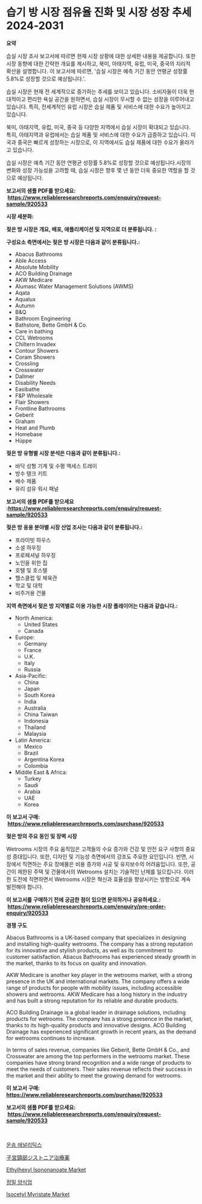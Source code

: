 <p><h1>습기 방 시장 점유율 진화 및 시장 성장 추세 2024-2031</h1></p><p><strong>요약</strong></p>
<p><p>습실 시장 조사 보고서에 따르면 현재 시장 상황에 대한 상세한 내용을 제공합니다. 또한 시장 동향에 대한 간략한 개요를 제시하고, 북미, 아태지역, 유럽, 미국, 중국의 지리적 확산을 설명합니다. 이 보고서에 따르면, '습실 시장은 예측 기간 동안 연평균 성장률 5.8%로 성장할 것으로 예상됩니다.'.</p><p>습실 시장은 현재 전 세계적으로 증가하는 추세를 보이고 있습니다. 소비자들이 더욱 현대적이고 편리한 욕실 공간을 원하면서, 습실 시장이 무시할 수 없는 성장을 이루어내고 있습니다. 특히, 전세계적인 유럽 시장은 습실 제품 및 서비스에 대한 수요가 높아지고 있습니다.</p><p>북미, 아태지역, 유럽, 미국, 중국 등 다양한 지역에서 습실 시장이 확대되고 있습니다. 특히, 아태지역과 유럽에서는 습실 제품 및 서비스에 대한 수요가 급증하고 있습니다. 미국과 중국은 빠르게 성장하는 시장으로, 이 지역에서도 습실 제품에 대한 수요가 올라가고 있습니다.</p><p>습실 시장은 예측 기간 동안 연평균 성장률 5.8%로 성장할 것으로 예상됩니다.시장의 변화와 성장 가능성을 고려할 때, 습실 시장은 향후 몇 년 동안 더욱 중요한 역할을 할 것으로 예상됩니다.</p></p>
<p><strong>보고서의 샘플 PDF를 받으세요: &nbsp;<a href="https://www.reliableresearchreports.com/enquiry/request-sample/920533">https://www.reliableresearchreports.com/enquiry/request-sample/920533</a></strong></p>
<p><strong>시장 세분화:</strong></p>
<p><strong> 젖은 방 시장은 개요, 배포, 애플리케이션 및 지역으로 더 분류됩니다. :</strong></p>
<p><strong>구성요소 측면에서는 젖은 방 시장은 다음과 같이 분류됩니다.:</strong></p>
<p><ul><li>Abacus Bathrooms</li><li>Able Access</li><li>Absolute Mobility</li><li>ACO Building Drainage</li><li>AKW Medicare</li><li>Alumasc Water Management Solutions (AWMS)</li><li>Aqata</li><li>Aqualux</li><li>Autumn</li><li>B&Q</li><li>Bathroom Engineering</li><li>Bathstore, Bette GmbH & Co.</li><li>Care in bathing</li><li>CCL Wetrooms</li><li>Chiltern Invadex</li><li>Contour Showers</li><li>Coram Showers</li><li>Crossling</li><li>Crosswater</li><li>Dallmer</li><li>Disability Needs</li><li>Easibathe</li><li>F&P Wholesale</li><li>Flair Showers</li><li>Frontline Bathrooms</li><li>Geberit</li><li>Graham</li><li>Heat and Plumb</li><li>Homebase</li><li>Hüppe</li></ul></p>
<p><strong> 젖은 방 유형별 시장 분석은 다음과 같이 분류됩니다.:</strong></p>
<p><ul><li>바닥 성형 기계 및 수평 액세스 트레이</li><li>방수 탱크 키트</li><li>배수 제품</li><li>유리 섬유 워시 패널</li></ul></p>
<p><strong>보고서의 샘플 PDF를 받으세요 :<a href="https://www.reliableresearchreports.com/enquiry/request-sample/920533">https://www.reliableresearchreports.com/enquiry/request-sample/920533</a></strong></p>
<p><strong> 젖은 방 응용 분야별 시장 산업 조사는 다음과 같이 분류됩니다.:</strong></p>
<p><ul><li>프라이빗 하우스</li><li>소셜 하우징</li><li>프로페셔널 하우징</li><li>노인을 위한 집</li><li>호텔 및 호스텔</li><li>헬스클럽 및 체육관</li><li>학교 및 대학</li><li>비주거용 건물</li></ul></p>
<p><strong>지역 측면에서 젖은 방 지역별로 이용 가능한 시장 플레이어는 다음과 같습니다.:</strong></p>
<p><ul>
    <li>
        North America:
        <ul>
            <li>United States</li>
            <li>Canada</li>
        </ul>
    </li>
    <li>
        Europe:
        <ul>
            <li>Germany</li>
            <li>France</li>
            <li>U.K.</li>
            <li>Italy</li>
            <li>Russia</li>
        </ul>
    </li>
    <li>
        Asia-Pacific:
        <ul>
            <li>China</li>
            <li>Japan</li>
            <li>South Korea</li>
            <li>India</li>
            <li>Australia</li>
            <li>China Taiwan</li>
            <li>Indonesia</li>
            <li>Thailand</li>
            <li>Malaysia</li>
        </ul>
    </li>
    <li>
        Latin America:
        <ul>
            <li>Mexico</li>
            <li>Brazil</li>
            <li>Argentina Korea</li>
            <li>Colombia</li>
        </ul>
    </li>
    <li>
        Middle East & Africa:
        <ul>
            <li>Turkey</li>
            <li>Saudi</li>
            <li>Arabia</li>
            <li>UAE</li>
            <li>Korea</li>
        </ul>
    </li>
    </ul></p>
<p><strong>이 보고서 구매: &nbsp;<a href="https://www.reliableresearchreports.com/purchase/920533">https://www.reliableresearchreports.com/purchase/920533</a></strong></p>
<p><strong>젖은 방의 주요 동인 및 장벽 시장</strong></p>
<p><p>Wetrooms 시장의 주요 움직임은 고객들의 수요 증가와 건강 및 안전 요구 사항의 중요성 증대입니다. 또한, 디자인 및 기능성 측면에서의 강조도 주요한 요인입니다. 반면, 시장에서 직면하는 주요 장애물은 비용 증가와 시공 및 유지보수의 어려움입니다. 또한, 공간이 제한된 주택 및 건물에서의 Wetrooms 설치는 기술적인 난제를 일으킵니다. 이러한 도전에 직면하면서 Wetrooms 시장은 혁신과 효율성을 향상시키는 방향으로 계속 발전해야 합니다.</p></p>
<p><strong>이 보고서를 구매하기 전에 궁금한 점이 있으면 문의하거나 공유하세요.: &nbsp;<a href="https://www.reliableresearchreports.com/enquiry/pre-order-enquiry/920533">https://www.reliableresearchreports.com/enquiry/pre-order-enquiry/920533</a></strong></p>
<p><strong>경쟁 구도</strong></p>
<p><p>Abacus Bathrooms is a UK-based company that specializes in designing and installing high-quality wetrooms. The company has a strong reputation for its innovative and stylish products, as well as its commitment to customer satisfaction. Abacus Bathrooms has experienced steady growth in the market, thanks to its focus on quality and innovation.</p><p>AKW Medicare is another key player in the wetrooms market, with a strong presence in the UK and international markets. The company offers a wide range of products for people with mobility issues, including accessible showers and wetrooms. AKW Medicare has a long history in the industry and has built a strong reputation for its reliable and durable products.</p><p>ACO Building Drainage is a global leader in drainage solutions, including products for wetrooms. The company has a strong presence in the market, thanks to its high-quality products and innovative designs. ACO Building Drainage has experienced significant growth in recent years, as the demand for wetrooms continues to increase.</p><p>In terms of sales revenue, companies like Geberit, Bette GmbH & Co., and Crosswater are among the top performers in the wetrooms market. These companies have strong brand recognition and a wide range of products to meet the needs of customers. Their sales revenue reflects their success in the market and their ability to meet the growing demand for wetrooms.</p></p>
<p><strong>이 보고서 구매: &nbsp; <a href="https://www.reliableresearchreports.com/purchase/920533">https://www.reliableresearchreports.com/purchase/920533</a></strong></p>
<p><strong>보고서의 샘플 PDF를 받으세요: &nbsp;<a href="https://www.reliableresearchreports.com/enquiry/request-sample/920533">https://www.reliableresearchreports.com/enquiry/request-sample/920533</a></strong><strong></strong></p>
<p>&nbsp;</p>
<p><p><a href="https://github.com/lzrvbyqzftro57/Market-Research-Report-List-1/blob/main/1038867183156.md">운송 애널리틱스</a></p><p><a href="https://github.com/oqxogxyvqe90775/Market-Research-Report-List-1/blob/main/7857511183106.md">子宮頸部ジストニア治療薬</a></p><p><a href="https://issuu.com/reportprime-2/docs/ethylhexyl-isononanoate-market-size-2030.pptx">Ethylhexyl Isononanoate Market</a></p><p><a href="https://github.com/vs019sa3m8x/Market-Research-Report-List-1/blob/main/2616979183157.md">정밀 양식업</a></p><p><a href="https://issuu.com/reportprime-2/docs/isocetyl-myristate-market-size-2030.pptx">Isocetyl Myristate Market</a></p></p>